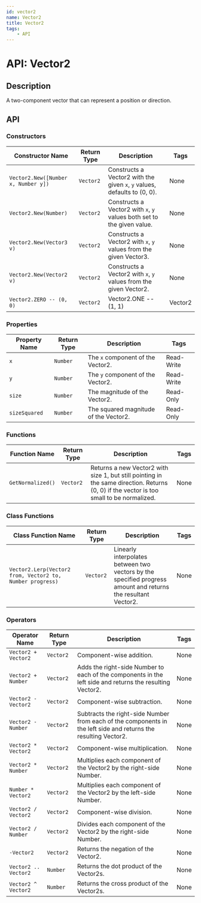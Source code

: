 ```yaml
---
id: vector2
name: Vector2
title: Vector2
tags:
    - API
---
```


# API: Vector2

## Description

A two-component vector that can represent a position or direction.

## API

### Constructors

| Constructor Name | Return Type | Description | Tags |
| ----------- | ----------- | ----------- | ---- |
| `Vector2.New([Number x, Number y])` | `Vector2` | Constructs a Vector2 with the given `x`, `y` values, defaults to (0, 0). | None |
| `Vector2.New(Number)` | `Vector2` | Constructs a Vector2 with `x`, `y` values both set to the given value. | None |
| `Vector2.New(Vector3 v)` | `Vector2` | Constructs a Vector2 with `x`, `y` values from the given Vector3. | None |
| `Vector2.New(Vector2 v)` | `Vector2` | Constructs a Vector2 with `x`, `y` values from the given Vector2. | None |
| `Vector2.ZERO -- (0, 0)` | `Vector2` | Vector2.ONE -- (1, 1) | Vector2 |

### Properties

| Property Name | Return Type | Description | Tags |
| -------- | ----------- | ----------- | ---- |
| `x` | `Number` | The `x` component of the Vector2. | Read-Write |
| `y` | `Number` | The `y` component of the Vector2. | Read-Write |
| `size` | `Number` | The magnitude of the Vector2. | Read-Only |
| `sizeSquared` | `Number` | The squared magnitude of the Vector2. | Read-Only |

### Functions

| Function Name | Return Type | Description | Tags |
| -------- | ----------- | ----------- | ---- |
| `GetNormalized()` | `Vector2` | Returns a new Vector2 with size 1, but still pointing in the same direction. Returns (0, 0) if the vector is too small to be normalized. | None |

### Class Functions

| Class Function Name | Return Type | Description | Tags |
| -------------- | ----------- | ----------- | ---- |
| `Vector2.Lerp(Vector2 from, Vector2 to, Number progress)` | `Vector2` | Linearly interpolates between two vectors by the specified progress amount and returns the resultant Vector2. | None |

### Operators

| Operator Name | Return Type | Description | Tags |
| -------- | ----------- | ----------- | ---- |
| `Vector2 + Vector2` | `Vector2` | Component-wise addition. | None |
| `Vector2 + Number` | `Vector2` | Adds the right-side Number to each of the components in the left side and returns the resulting Vector2. | None |
| `Vector2 - Vector2` | `Vector2` | Component-wise subtraction. | None |
| `Vector2 - Number` | `Vector2` | Subtracts the right-side Number from each of the components in the left side and returns the resulting Vector2. | None |
| `Vector2 * Vector2` | `Vector2` | Component-wise multiplication. | None |
| `Vector2 * Number` | `Vector2` | Multiplies each component of the Vector2 by the right-side Number. | None |
| `Number * Vector2` | `Vector2` | Multiplies each component of the Vector2 by the left-side Number. | None |
| `Vector2 / Vector2` | `Vector2` | Component-wise division. | None |
| `Vector2 / Number` | `Vector2` | Divides each component of the Vector2 by the right-side Number. | None |
| `-Vector2` | `Vector2` | Returns the negation of the Vector2. | None |
| `Vector2 .. Vector2` | `Number` | Returns the dot product of the Vector2s. | None |
| `Vector2 ^ Vector2` | `Number` | Returns the cross product of the Vector2s. | None |
